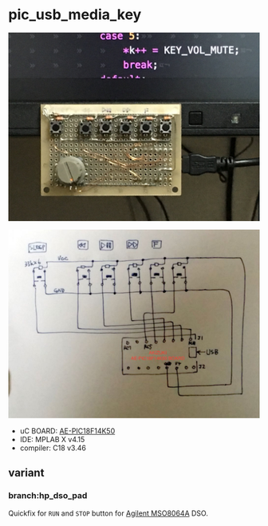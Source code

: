 # pic_usb_media_key

![photo](doc/photo.jpg)

![schematic](doc/schematic.jpg)

- uC BOARD: [AE-PIC18F14K50](http://akizukidenshi.com/download/ds/akizuki/AE-PIC18F14K50.pdf)
- IDE: MPLAB X v4.15
- compiler: C18 v3.46


## variant

### branch:hp_dso_pad

Quickfix for `RUN` and `STOP` button for [Agilent MSO8064A](https://www.keysight.com/en/pd-718231-pn-MSO8064A/infiniium-mixed-signal-oscilloscope-600-mhz-4-scope-and-16-digital-channels/) DSO.

